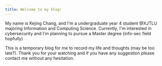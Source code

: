 ```yaml
---
title: Welcome to my blog!
---
```

My name is Kejing Chang, and I'm a undergraduate year 4 student @XJTLU majoring Information and Computing Science. Currently, I'm interested in cybersecurity and I'm planning to pursue a Master degree (info-sec field hopfully)

This is a temporary blog for me to record my life and thoughts (may be too late?). Thank you for your watching and if you have any suggestion please contact me without any hesitation.
